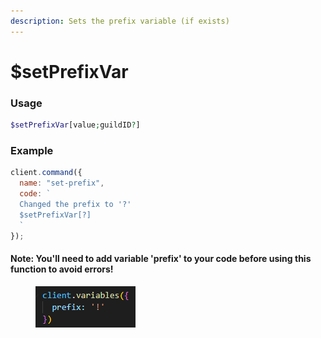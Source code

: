 ```yaml
---
description: Sets the prefix variable (if exists)
---
```


# $setPrefixVar

### Usage

```php
$setPrefixVar[value;guildID?]
```

### Example

```javascript
client.command({
  name: "set-prefix",
  code: `
  Changed the prefix to '?'
  $setPrefixVar[?]
  `
});
```

#### Note: You'll need to add variable 'prefix' to your code before using this function to avoid errors!

<figure><img src="../../.gitbook/assets/prefixVar.png" alt=""><figcaption></figcaption></figure>
